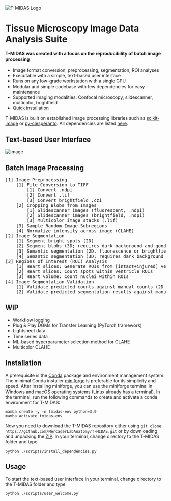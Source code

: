 ![T-MIDAS Logo](https://github.com/MercaderLabAnatomy/T-MIDAS/assets/99955854/aada2d33-f5f7-4395-bf36-c0466b304d0d) 
# Tissue Microscopy Image Data Analysis Suite


#### T-MIDAS was created with a focus on the reproducibility of batch image processing 
- Image format conversion, preprocessing, segmentation, ROI analyses
- Executable with a simple, text-based user interface
- Runs on any low-grade workstation with a single GPU
- Modular and simple codebase with few dependencies for easy maintenance
- Supported imaging modalities: Confocal microscopy, slidescanner, multicolor, brightfield
- [Quick installation](https://github.com/MercaderLabAnatomy/T-MIDAS?tab=readme-ov-file#installation)
    
T-MIDAS is built on established image processing libraries such as [scikit-image](https://github.com/scikit-image/scikit-image) or [py-clesperanto](https://github.com/clEsperanto/pyclesperanto_prototype). All dependencies are listed [here](https://github.com/MercaderLabAnatomy/T-MIDAS/blob/main/scripts/install_dependencies.py). 

## Text-based User Interface
![image](https://github.com/MercaderLabAnatomy/T-MIDAS/assets/99955854/ef71315b-726d-4a2f-9546-d326aba513dd)

## Batch Image Processing
<pre>
[1] Image Preprocessing
    [1] File Conversion to TIFF
        [1] Convert .ndpi
        [2] Convert .lif
        [3] Convert brightfield .czi
    [2] Cropping Blobs from Images
        [1] Slidescanner images (fluorescent, .ndpi)
        [2] Slidescanner images (brightfield, .ndpi)
        [3] Multicolor image stacks (.lif)
    [3] Sample Random Image Subregions
    [4] Normalize intensity across image (CLAHE)
[2] Image Segmentation
    [1] Segment bright spots (2D)
    [2] Segment blobs (3D; requires dark background and good SNR)
    [3] Semantic segmentation (2D, fluorescence or brightfield)
    [4] Semantic segmentation (3D; requires dark background and good SNR)
[3] Regions of Interest (ROI) Analysis
    [1] Heart slices: Generate ROIs from [intact+injured] ventricle masks
    [2] Heart slices: Count spots within ventricle ROIs
    [3] Heart volume: Count nuclei within ROIs
[4] Image Segmentation Validation
    [1] Validate predicted counts against manual counts (2D label images)
    [2] Validate predicted segmentation results against manual segmentation results (2D or 3D label images)   
</pre>

## WIP
- Workflow logging
- Plug & Play DGMs for Transfer Learning (PyTorch framework)
- Lightsheet data
- Time series data
- ML-based hyperparameter selection method for CLAHE
- Multicolor CLAHE

## Installation
A prerequisite is the [Conda](https://en.wikipedia.org/wiki/Conda_(package_manager)) package and environment management system. 
The minimal Conda installer [miniforge](https://github.com/conda-forge/miniforge) is preferable for its simplicity and speed. 
After installing miniforge, you can use the miniforge terminal in Windows and macOS operating systems (Linux already has a terminal).
In the terminal, run the following commands to create and activate a conda environment for T-MIDAS:
```
mamba create -y -n tmidas-env python=3.9
mamba activate tmidas-env
```
Now you need to download the T-MIDAS repository either using `git clone https://github.com/MercaderLabAnatomy/T-MIDAS.git` or by downloading and unpacking the [ZIP](https://github.com/MercaderLabAnatomy/T-MIDAS/archive/refs/heads/main.zip). In your terminal, change directory to the T-MIDAS folder and type 
```
python ./scripts/install_dependencies.py
```
## Usage
To start the text-based user interface in your terminal, change directory to the T-MIDAS folder and type 
```
python ./scripts/user_welcome.py`
```
